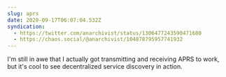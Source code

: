 ```yaml
---
slug: aprs
date: 2020-09-17T06:07:04.532Z
syndication:
  - https://twitter.com/anarchivist/status/1306477243590471680
  - https://chaos.social/@anarchivist/104878795957741932
---
```

I'm still in awe that I actually got transmitting and receiving APRS to work, but it's cool to see decentralized service discovery in action. 